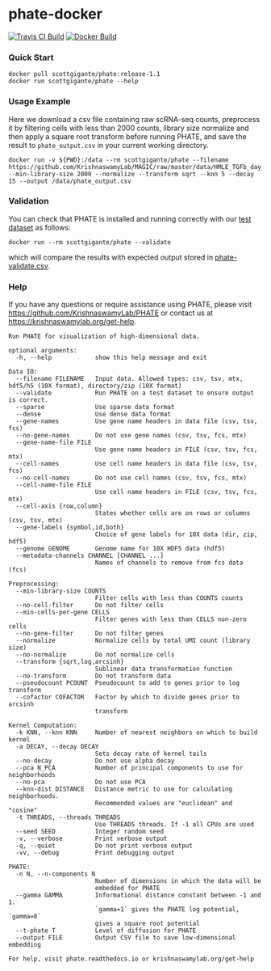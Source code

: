 # phate-docker

[![Travis CI Build](https://api.travis-ci.com/KrishnaswamyLab/phate-docker.svg?branch=master)](https://travis-ci.com/KrishnaswamyLab/phate-docker)
[![Docker Build](https://img.shields.io/docker/pulls/scottgigante/phate.svg?style=flat)](https://cloud.docker.com/repository/docker/scottgigante/phate)

### Quick Start

```
docker pull scottgigante/phate:release-1.1
docker run scottgigante/phate --help
```

### Usage Example

Here we download a csv file containing raw scRNA-seq counts, preprocess it by filtering cells with less than 2000 counts, library size normalize and then apply a square root transform before running PHATE, and save the result to `phate_output.csv` in your current working directory.

```
docker run -v ${PWD}:/data --rm scottgigante/phate --filename https://github.com/KrishnaswamyLab/MAGIC/raw/master/data/HMLE_TGFb_day_8_10.csv.gz --min-library-size 2000 --normalize --transform sqrt --knn 5 --decay 15 --output /data/phate_output.csv
```

### Validation

You can check that PHATE is installed and running correctly with our [test dataset](https://raw.githubusercontent.com/KrishnaswamyLab/phate-docker/master/phate-validate.csv) as follows:

```
docker run --rm scottgigante/phate --validate
```

which will compare the results with expected output stored in [phate-validate.csv](https://github.com/KrishnaswamyLab/phate-docker/blob/master/phate-validate.csv).

### Help

If you have any questions or require assistance using PHATE, please visit <https://github.com/KrishnaswamyLab/PHATE> or contact us at <https://krishnaswamylab.org/get-help>.

```
Run PHATE for visualization of high-dimensional data.

optional arguments:
  -h, --help            show this help message and exit

Data IO:
  --filename FILENAME   Input data. Allowed types: csv, tsv, mtx, hdf5/h5 (10X format), directory/zip (10X format)
  --validate            Run PHATE on a test dataset to ensure output is correct.
  --sparse              Use sparse data format
  --dense               Use dense data format
  --gene-names          Use gene name headers in data file (csv, tsv, fcs)
  --no-gene-names       Do not use gene names (csv, tsv, fcs, mtx)
  --gene-name-file FILE
                        Use gene name headers in FILE (csv, tsv, fcs, mtx)
  --cell-names          Use cell name headers in data file (csv, tsv, fcs)
  --no-cell-names       Do not use cell names (csv, tsv, fcs, mtx)
  --cell-name-file FILE
                        Use cell name headers in FILE (csv, tsv, fcs, mtx)
  --cell-axis {row,column}
                        States whether cells are on rows or columns (csv, tsv, mtx)
  --gene-labels {symbol,id,both}
                        Choice of gene labels for 10X data (dir, zip, hdf5)
  --genome GENOME       Genome name for 10X HDF5 data (hdf5)
  --metadata-channels CHANNEL [CHANNEL ...]
                        Names of channels to remove from fcs data (fcs)

Preprocessing:
  --min-library-size COUNTS
                        Filter cells with less than COUNTS counts
  --no-cell-filter      Do not filter cells
  --min-cells-per-gene CELLS
                        Filter genes with less than CELLS non-zero cells
  --no-gene-filter      Do not filter genes
  --normalize           Normalize cells by total UMI count (library size)
  --no-normalize        Do not normalize cells
  --transform {sqrt,log,arcsinh}
                        Sublinear data transformation function
  --no-transform        Do not transform data
  --pseudocount PCOUNT  Pseudocount to add to genes prior to log transform
  --cofactor COFACTOR   Factor by which to divide genes prior to arcsinh
                        transform

Kernel Computation:
  -k KNN, --knn KNN     Number of nearest neighbors on which to build kernel
  -a DECAY, --decay DECAY
                        Sets decay rate of kernel tails
  --no-decay            Do not use alpha decay
  --pca N_PCA           Number of principal components to use for neighborhoods
  --no-pca              Do not use PCA
  --knn-dist DISTANCE   Distance metric to use for calculating neighborhoods.
                        Recommended values are "euclidean" and "cosine"
  -t THREADS, --threads THREADS
                        Use THREADS threads. If -1 all CPUs are used
  --seed SEED           Integer random seed
  -v, --verbose         Print verbose output
  -q, --quiet           Do not print verbose output
  -vv, --debug          Print debugging output

PHATE:
  -n N, --n-components N
                        Number of dimensions in which the data will be
                        embedded for PHATE
  --gamma GAMMA         Informational distance constant between -1 and 1.
                        `gamma=1` gives the PHATE log potential, `gamma=0`
                        gives a square root potential
  --t-phate T           Level of diffusion for PHATE
  --output FILE         Output CSV file to save low-dimensional embedding

For help, visit phate.readthedocs.io or krishnaswamylab.org/get-help
```
